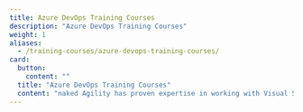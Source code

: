 ```yaml
---
title: Azure DevOps Training Courses
description: "Azure DevOps Training Courses"
weight: 1
aliases:
  - /training-courses/azure-devops-training-courses/
card:
  button:
    content: ""
  title: "Azure DevOps Training Courses"
  content: "naked Agility has proven expertise in working with Visual Studio & Azure DevOps."
---
```

